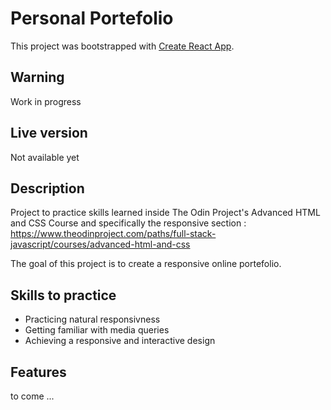 # Personal Portefolio

This project was bootstrapped with [Create React App](https://github.com/facebook/create-react-app).


## Warning

Work in progress

## Live version

Not available yet


## Description

Project to practice skills learned inside The Odin Project's Advanced HTML and CSS Course and specifically the responsive section : https://www.theodinproject.com/paths/full-stack-javascript/courses/advanced-html-and-css

The goal of this project is to create a responsive online portefolio.

## Skills to practice

- Practicing natural responsivness
- Getting familiar with media queries
- Achieving a responsive and interactive design

## Features

to come ...